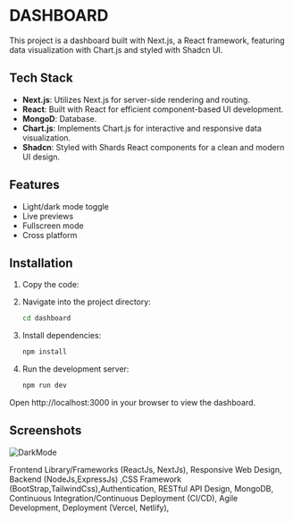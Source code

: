 
# DASHBOARD

This project is a dashboard built with Next.js, a React framework, featuring data visualization with Chart.js and styled with Shadcn UI.


## Tech Stack


- **Next.js**: Utilizes Next.js for server-side rendering and routing.
- **React**: Built with React for efficient component-based UI development.
- **MongoD**: Database.
- **Chart.js**: Implements Chart.js for interactive and responsive data visualization.
- **Shadcn**: Styled with Shards React components for a clean and modern UI design.

## Features

- Light/dark mode toggle
- Live previews
- Fullscreen mode
- Cross platform



## Installation

1. Copy the code:

   <!-- ```bash
   git clone <repository-url>
   ``` -->
2. Navigate into the project directory:

    ``` bash
    cd dashboard
    ```

3. Install dependencies:

    ```bash
    npm install
    ```
4. Run the development server:

    ```bash
    npm run dev
    ```
Open http://localhost:3000 in your browser to view the dashboard.
    
## Screenshots

![DarkMode](https://res.cloudinary.com/dpz01giqq/image/upload/v1710706093/darkdashboard_djvpe7.png)


Frontend Library/Frameworks (ReactJs, NextJs), Responsive Web Design, Backend (NodeJs,ExpressJs) ,CSS Framework (BootStrap,TailwindCss),Authentication, RESTful API Design, MongoDB, Continuous Integration/Continuous Deployment (CI/CD), Agile Development, Deployment (Vercel, Netlify), 